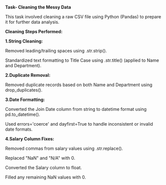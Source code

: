**Task- Cleaning the Messy Data**

This task involved cleaning a raw CSV file using Python (Pandas) to prepare it for further data analysis.

**Cleaning Steps Performed:**

**1.String Cleaning:**

Removed leading/trailing spaces using .str.strip().

Standardized text formatting to Title Case using .str.title() (applied to Name and Department).

**2.Duplicate Removal:**

Removed duplicate records based on both Name and Department using drop_duplicates().

**3.Date Formatting:**

Converted the Join Date column from string to datetime format using pd.to_datetime().

Used errors='coerce' and dayfirst=True to handle inconsistent or invalid date formats.

**4.Salary Column Fixes:**

Removed commas from salary values using .str.replace().

Replaced "NaN" and "N/A" with 0.

Converted the Salary column to float.

Filled any remaining NaN values with 0.
